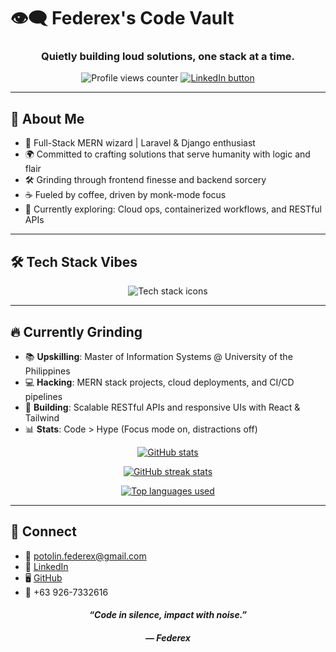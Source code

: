 # 👁‍🗨 Federex's Code Vault

<h3 align="center">Quietly building loud solutions, one stack at a time.</h3>

<p align="center">
  <img src="https://komarev.com/ghpvc/?username=sirexlangnmn&label=Profile%20Views&color=1DA1F2&style=flat-square" alt="Profile views counter" />
  <a href="https://www.linkedin.com/in/federex-potolin/" target="_blank">
    <img src="https://img.shields.io/badge/-LinkedIn-%230A66C2?style=flat-square&logo=linkedin" alt="LinkedIn button" />
  </a>
</p>

---

## 🧠 About Me
- 🚀 Full-Stack MERN wizard | Laravel & Django enthusiast  
- 🌍 Committed to crafting solutions that serve humanity with logic and flair  
- 🛠️ Grinding through frontend finesse and backend sorcery  
- ☕ Fueled by coffee, driven by monk-mode focus  
- 🔮 Currently exploring: Cloud ops, containerized workflows, and RESTful APIs  

---

## 🛠️ Tech Stack Vibes

<p align="center">
  <img src="https://skillicons.dev/icons?i=js,react,nodejs,express,mongodb,typescript,php,laravel,python,django,mysql,postgres,tailwind,docker,kubernetes,aws,azure,linux" alt="Tech stack icons" />
</p>

---

## 🔥 Currently Grinding
- 📚 **Upskilling**: Master of Information Systems @ University of the Philippines
- 💻 **Hacking**: MERN stack projects, cloud deployments, and CI/CD pipelines  
- 🧩 **Building**: Scalable RESTful APIs and responsive UIs with React & Tailwind  
- 📊 **Stats**: Code > Hype (Focus mode on, distractions off)  

<p align="center">
  <a href="https://github.com/sirexlangnmn">
    <img src="https://github-readme-stats.vercel.app/api?username=sirexlangnmn&show_icons=true&hide_title=true&hide_border=true&bg_color=00000000&text_color=9f9f9f&icon_color=1DA1F2&count_private=true&include_all_commits=true" alt="GitHub stats" />
  </a>
</p>
<p align="center">
  <a href="https://github.com/sirexlangnmn">
    <img src="https://github-readme-streak-stats.herokuapp.com/?user=sirexlangnmn&theme=tokyonight_duo&hide_border=true&ring=1DA1F2&currStreakLabel=1DA1F2&sideNums=1DA1F2&dates=979797&sideLabels=1DA1F2&currStreakNum=1DA1F2&background=00000000&fire=DC143C" alt="GitHub streak stats" />
  </a>
</p>
<p align="center">
  <a href="https://github.com/sirexlangnmn">
    <img src="https://github-readme-stats.vercel.app/api/top-langs/?username=sirexlangnmn&layout=compact&hide_border=true&bg_color=00000000&text_color=9f9f9f&title_color=1DA1F2" alt="Top languages used" />
  </a>
</p>

---

## 📡 Connect
- 📧 [potolin.federex@gmail.com](mailto:potolin.federex@gmail.com)  
- 🔗 [LinkedIn](https://www.linkedin.com/in/federex-potolin/)  
- 🖥️ [GitHub](https://github.com/sirexlangnmn)  
- 📱 +63 926-7332616  

<h4 align="center"><em>“Code in silence, impact with noise.”</em></h4>
<h5 align="center">— Federex</h5>

